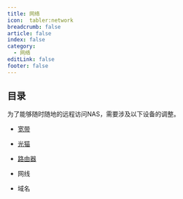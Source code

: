```yaml
---
title: 网络
icon:  tabler:network
breadcrumb: false
article: false
index: false
category:
  - 网络
editLink: false
footer: false
---
```


## 目录

为了能够随时随地的远程访问NAS，需要涉及以下设备的调整。

- [宽带](broadband.md)

- [光猫](ont.md)

- [路由器](router.md)

- 网线

- 域名
